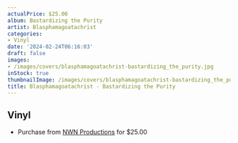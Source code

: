 ```yaml
---
actualPrice: $25.00
album: Bastardizing the Purity
artist: Blasphamagoatachrist
categories:
- Vinyl
date: '2024-02-24T06:16:03'
draft: false
images:
- /images/covers/blasphamagoatachrist-bastardizing_the_purity.jpg
inStock: true
thumbnailImage: /images/covers/blasphamagoatachrist-bastardizing_the_purity-thumb.jpg
title: Blasphamagoatachrist - Bastardizing the Purity
---
```


## Vinyl
* Purchase from [NWN Productions](http://shop.nwnprod.com/index.php?route=product/product&path=75&product_id=47537&sort=pd.name&order=ASC) for $25.00

